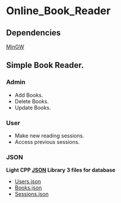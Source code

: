 # Online_Book_Reader
## Dependencies
[MinGW](https://www.mingw-w64.org/)
## Simple Book Reader.
### Admin
- Add Books.
- Delete Books.
- Update Books.
### User
- Make new reading sessions.
- Access previous sessions.
### JSON
__Light CPP [JSON](json.hpp) Library__
__3 files for database__
- [Users.json](Users.json) 
- [Books.json](Books.json)
- [Sessions.json](Sessions.json)
